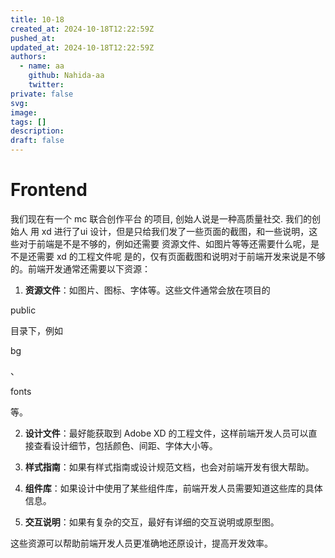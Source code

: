 ```yaml
---
title: 10-18
created_at: 2024-10-18T12:22:59Z
pushed_at: 
updated_at: 2024-10-18T12:22:59Z
authors:
  - name: aa
    github: Nahida-aa
    twitter: 
private: false
svg: 
image: 
tags: []
description: 
draft: false
---
```

# Frontend 

我们现在有一个 mc 联合创作平台 的项目, 创始人说是一种高质量社交. 我们的创始人 用 xd 进行了ui 设计，但是只给我们发了一些页面的截图，和一些说明，这些对于前端是不是不够的，例如还需要 资源文件、如图片等等还需要什么呢，是不是还需要 xd 的工程文件呢
是的，仅有页面截图和说明对于前端开发来说是不够的。前端开发通常还需要以下资源：

1. **资源文件**：如图片、图标、字体等。这些文件通常会放在项目的 

public

 目录下，例如 

bg

、

fonts

 等。

2. **设计文件**：最好能获取到 Adobe XD 的工程文件，这样前端开发人员可以直接查看设计细节，包括颜色、间距、字体大小等。

3. **样式指南**：如果有样式指南或设计规范文档，也会对前端开发有很大帮助。

4. **组件库**：如果设计中使用了某些组件库，前端开发人员需要知道这些库的具体信息。

5. **交互说明**：如果有复杂的交互，最好有详细的交互说明或原型图。

这些资源可以帮助前端开发人员更准确地还原设计，提高开发效率。

# 
